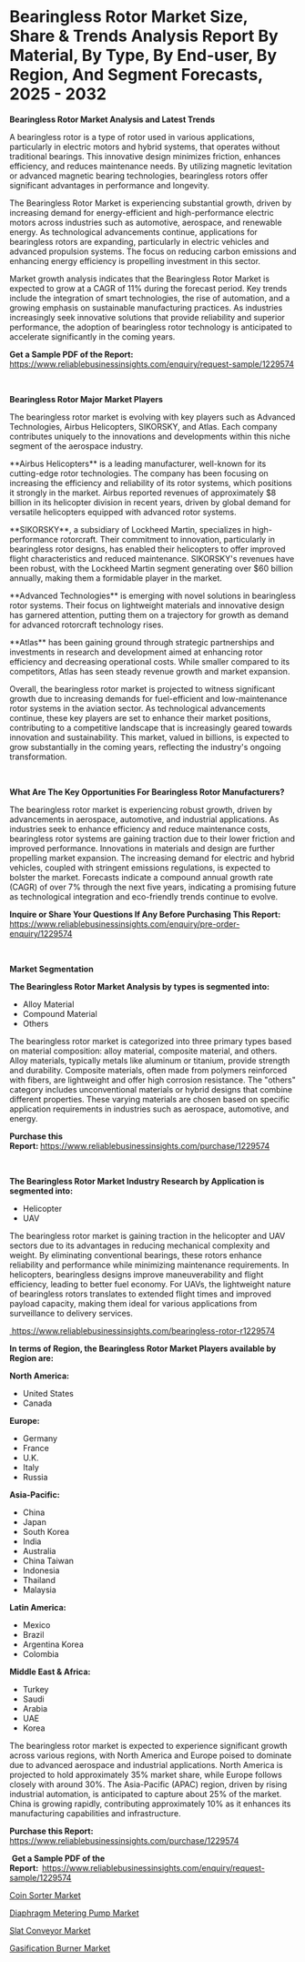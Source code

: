 <p><h1>Bearingless Rotor Market Size, Share & Trends Analysis Report By Material, By Type, By End-user, By Region, And Segment Forecasts, 2025 - 2032</h1></p><p><strong>Bearingless Rotor Market Analysis and Latest Trends</strong></p>
<p><p>A bearingless rotor is a type of rotor used in various applications, particularly in electric motors and hybrid systems, that operates without traditional bearings. This innovative design minimizes friction, enhances efficiency, and reduces maintenance needs. By utilizing magnetic levitation or advanced magnetic bearing technologies, bearingless rotors offer significant advantages in performance and longevity.</p><p>The Bearingless Rotor Market is experiencing substantial growth, driven by increasing demand for energy-efficient and high-performance electric motors across industries such as automotive, aerospace, and renewable energy. As technological advancements continue, applications for bearingless rotors are expanding, particularly in electric vehicles and advanced propulsion systems. The focus on reducing carbon emissions and enhancing energy efficiency is propelling investment in this sector.</p><p>Market growth analysis indicates that the Bearingless Rotor Market is expected to grow at a CAGR of 11% during the forecast period. Key trends include the integration of smart technologies, the rise of automation, and a growing emphasis on sustainable manufacturing practices. As industries increasingly seek innovative solutions that provide reliability and superior performance, the adoption of bearingless rotor technology is anticipated to accelerate significantly in the coming years.</p></p>
<p><strong>Get a Sample PDF of the Report:&nbsp;</strong> <a href="https://www.reliablebusinessinsights.com/enquiry/request-sample/1229574?utm_campaign=75&utm_medium=2&utm_source=Github&utm_content=ia&utm_term=18022025&utm_id=bearingless-rotor">https://www.reliablebusinessinsights.com/enquiry/request-sample/1229574</a></p>
<p>&nbsp;</p>
<p><strong>Bearingless Rotor Major Market Players</strong></p>
<p><p>The bearingless rotor market is evolving with key players such as Advanced Technologies, Airbus Helicopters, SIKORSKY, and Atlas. Each company contributes uniquely to the innovations and developments within this niche segment of the aerospace industry.</p><p>**Airbus Helicopters** is a leading manufacturer, well-known for its cutting-edge rotor technologies. The company has been focusing on increasing the efficiency and reliability of its rotor systems, which positions it strongly in the market. Airbus reported revenues of approximately $8 billion in its helicopter division in recent years, driven by global demand for versatile helicopters equipped with advanced rotor systems.</p><p>**SIKORSKY**, a subsidiary of Lockheed Martin, specializes in high-performance rotorcraft. Their commitment to innovation, particularly in bearingless rotor designs, has enabled their helicopters to offer improved flight characteristics and reduced maintenance. SIKORSKY's revenues have been robust, with the Lockheed Martin segment generating over $60 billion annually, making them a formidable player in the market.</p><p>**Advanced Technologies** is emerging with novel solutions in bearingless rotor systems. Their focus on lightweight materials and innovative design has garnered attention, putting them on a trajectory for growth as demand for advanced rotorcraft technology rises.</p><p>**Atlas** has been gaining ground through strategic partnerships and investments in research and development aimed at enhancing rotor efficiency and decreasing operational costs. While smaller compared to its competitors, Atlas has seen steady revenue growth and market expansion.</p><p>Overall, the bearingless rotor market is projected to witness significant growth due to increasing demands for fuel-efficient and low-maintenance rotor systems in the aviation sector. As technological advancements continue, these key players are set to enhance their market positions, contributing to a competitive landscape that is increasingly geared towards innovation and sustainability. This market, valued in billions, is expected to grow substantially in the coming years, reflecting the industry's ongoing transformation.</p></p>
<p>&nbsp;</p>
<p><strong>What Are The Key Opportunities For Bearingless Rotor Manufacturers?</strong></p>
<p><p>The bearingless rotor market is experiencing robust growth, driven by advancements in aerospace, automotive, and industrial applications. As industries seek to enhance efficiency and reduce maintenance costs, bearingless rotor systems are gaining traction due to their lower friction and improved performance. Innovations in materials and design are further propelling market expansion. The increasing demand for electric and hybrid vehicles, coupled with stringent emissions regulations, is expected to bolster the market. Forecasts indicate a compound annual growth rate (CAGR) of over 7% through the next five years, indicating a promising future as technological integration and eco-friendly trends continue to evolve.</p></p>
<p><strong>Inquire or Share Your Questions If Any Before Purchasing This Report:</strong> <a href="https://www.reliablebusinessinsights.com/enquiry/pre-order-enquiry/1229574?utm_campaign=75&utm_medium=2&utm_source=Github&utm_content=ia&utm_term=18022025&utm_id=bearingless-rotor">https://www.reliablebusinessinsights.com/enquiry/pre-order-enquiry/1229574</a></p>
<p>&nbsp;</p>
<p><strong>Market Segmentation</strong></p>
<p><strong>The Bearingless Rotor Market Analysis by types is segmented into:</strong></p>
<p><ul><li>Alloy Material</li><li>Compound Material</li><li>Others</li></ul></p>
<p><p>The bearingless rotor market is categorized into three primary types based on material composition: alloy material, composite material, and others. Alloy materials, typically metals like aluminum or titanium, provide strength and durability. Composite materials, often made from polymers reinforced with fibers, are lightweight and offer high corrosion resistance. The "others" category includes unconventional materials or hybrid designs that combine different properties. These varying materials are chosen based on specific application requirements in industries such as aerospace, automotive, and energy.</p></p>
<p><strong>Purchase this Report:&nbsp;</strong><a href="https://www.reliablebusinessinsights.com/purchase/1229574?utm_campaign=75&utm_medium=2&utm_source=Github&utm_content=ia&utm_term=18022025&utm_id=bearingless-rotor">https://www.reliablebusinessinsights.com/purchase/1229574</a></p>
<p>&nbsp;</p>
<p><strong>The Bearingless Rotor Market Industry Research by Application is segmented into:</strong></p>
<p><ul><li>Helicopter</li><li>UAV</li></ul></p>
<p><p>The bearingless rotor market is gaining traction in the helicopter and UAV sectors due to its advantages in reducing mechanical complexity and weight. By eliminating conventional bearings, these rotors enhance reliability and performance while minimizing maintenance requirements. In helicopters, bearingless designs improve maneuverability and flight efficiency, leading to better fuel economy. For UAVs, the lightweight nature of bearingless rotors translates to extended flight times and improved payload capacity, making them ideal for various applications from surveillance to delivery services.</p></p>
<p><a href="https://www.reliablebusinessinsights.com/bearingless-rotor-r1229574?utm_campaign=75&utm_medium=2&utm_source=Github&utm_content=ia&utm_term=18022025&utm_id=bearingless-rotor">&nbsp;https://www.reliablebusinessinsights.com/bearingless-rotor-r1229574</a></p>
<p><strong>In terms of Region, the Bearingless Rotor Market Players available by Region are:</strong></p>
<p>
    <p> <strong> North America: </strong>
        <ul>
            <li>United States</li>
            <li>Canada</li>
        </ul>
        </p> 
    <p> <strong> Europe: </strong>
        <ul>
            <li>Germany</li>
            <li>France</li>
            <li>U.K.</li>
            <li>Italy</li>
            <li>Russia</li>
        </ul>
        </p> 
    <p> <strong> Asia-Pacific: </strong>
        <ul>
            <li>China</li>
            <li>Japan</li>
            <li>South Korea</li>
            <li>India</li>
            <li>Australia</li>
            <li>China Taiwan</li>
            <li>Indonesia</li>
            <li>Thailand</li>
            <li>Malaysia</li>
        </ul>
        </p> 
    <p> <strong> Latin America: </strong>
        <ul>
            <li>Mexico</li>
            <li>Brazil</li>
            <li>Argentina Korea</li>
            <li>Colombia</li>
        </ul>
        </p> 
    <p> <strong> Middle East & Africa: </strong>
        <ul>
            <li>Turkey</li>
            <li>Saudi</li>
            <li>Arabia</li>
            <li>UAE</li>
            <li>Korea</li>
        </ul>
    </p>
    </p>
<p><p>The bearingless rotor market is expected to experience significant growth across various regions, with North America and Europe poised to dominate due to advanced aerospace and industrial applications. North America is projected to hold approximately 35% market share, while Europe follows closely with around 30%. The Asia-Pacific (APAC) region, driven by rising industrial automation, is anticipated to capture about 25% of the market. China is growing rapidly, contributing approximately 10% as it enhances its manufacturing capabilities and infrastructure.</p></p>
<p><strong>Purchase this Report: </strong><a href="https://www.reliablebusinessinsights.com/purchase/1229574?utm_campaign=75&utm_medium=2&utm_source=Github&utm_content=ia&utm_term=18022025&utm_id=bearingless-rotor">https://www.reliablebusinessinsights.com/purchase/1229574</a></p>
<p>&nbsp;<strong>Get a Sample PDF of the Report:&nbsp;&nbsp;</strong><a href="https://www.reliablebusinessinsights.com/enquiry/request-sample/1229574?utm_campaign=75&utm_medium=2&utm_source=Github&utm_content=ia&utm_term=18022025&utm_id=bearingless-rotor">https://www.reliablebusinessinsights.com/enquiry/request-sample/1229574</a></p>
<p><strong></strong></p>
<p><p><a href="https://github.com/plawragarile/Market-Research-Report-List-1/blob/main/coin-sorter-market.md?utm_campaign=75&utm_medium=2&utm_source=Github&utm_content=ia&utm_term=18022025&utm_id=bearingless-rotor">Coin Sorter Market</a></p><p><a href="https://github.com/hamremunazm4/Market-Research-Report-List-1/blob/main/diaphragm-metering-pump-market.md?utm_campaign=75&utm_medium=2&utm_source=Github&utm_content=ia&utm_term=18022025&utm_id=bearingless-rotor">Diaphragm Metering Pump Market</a></p><p><a href="https://github.com/boccalyver5k/Market-Research-Report-List-1/blob/main/slat-conveyor-market.md?utm_campaign=75&utm_medium=2&utm_source=Github&utm_content=ia&utm_term=18022025&utm_id=bearingless-rotor">Slat Conveyor Market</a></p><p><a href="https://github.com/juniordelafrance/Market-Research-Report-List-5/blob/main/gasification-burner-market.md?utm_campaign=75&utm_medium=2&utm_source=Github&utm_content=ia&utm_term=18022025&utm_id=bearingless-rotor">Gasification Burner Market</a></p></p>